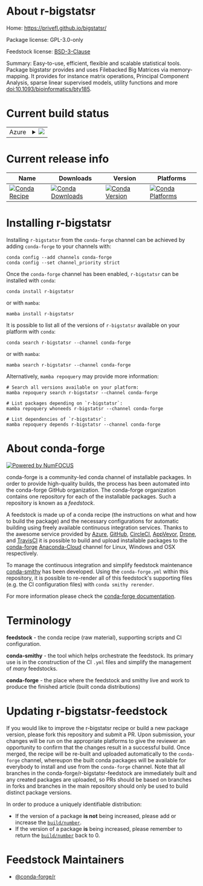 About r-bigstatsr
=================

Home: https://privefl.github.io/bigstatsr/

Package license: GPL-3.0-only

Feedstock license: [BSD-3-Clause](https://github.com/conda-forge/r-bigstatsr-feedstock/blob/main/LICENSE.txt)

Summary: Easy-to-use, efficient, flexible and scalable statistical tools. Package bigstatsr provides and uses Filebacked Big Matrices via memory-mapping. It provides for instance matrix operations, Principal Component Analysis, sparse linear supervised models, utility functions and more <doi:10.1093/bioinformatics/bty185>.

Current build status
====================


<table>
    
  <tr>
    <td>Azure</td>
    <td>
      <details>
        <summary>
          <a href="https://dev.azure.com/conda-forge/feedstock-builds/_build/latest?definitionId=13004&branchName=main">
            <img src="https://dev.azure.com/conda-forge/feedstock-builds/_apis/build/status/r-bigstatsr-feedstock?branchName=main">
          </a>
        </summary>
        <table>
          <thead><tr><th>Variant</th><th>Status</th></tr></thead>
          <tbody><tr>
              <td>linux_64_r_base4.1</td>
              <td>
                <a href="https://dev.azure.com/conda-forge/feedstock-builds/_build/latest?definitionId=13004&branchName=main">
                  <img src="https://dev.azure.com/conda-forge/feedstock-builds/_apis/build/status/r-bigstatsr-feedstock?branchName=main&jobName=linux&configuration=linux_64_r_base4.1" alt="variant">
                </a>
              </td>
            </tr><tr>
              <td>linux_64_r_base4.2</td>
              <td>
                <a href="https://dev.azure.com/conda-forge/feedstock-builds/_build/latest?definitionId=13004&branchName=main">
                  <img src="https://dev.azure.com/conda-forge/feedstock-builds/_apis/build/status/r-bigstatsr-feedstock?branchName=main&jobName=linux&configuration=linux_64_r_base4.2" alt="variant">
                </a>
              </td>
            </tr><tr>
              <td>osx_64_r_base4.1</td>
              <td>
                <a href="https://dev.azure.com/conda-forge/feedstock-builds/_build/latest?definitionId=13004&branchName=main">
                  <img src="https://dev.azure.com/conda-forge/feedstock-builds/_apis/build/status/r-bigstatsr-feedstock?branchName=main&jobName=osx&configuration=osx_64_r_base4.1" alt="variant">
                </a>
              </td>
            </tr><tr>
              <td>osx_64_r_base4.2</td>
              <td>
                <a href="https://dev.azure.com/conda-forge/feedstock-builds/_build/latest?definitionId=13004&branchName=main">
                  <img src="https://dev.azure.com/conda-forge/feedstock-builds/_apis/build/status/r-bigstatsr-feedstock?branchName=main&jobName=osx&configuration=osx_64_r_base4.2" alt="variant">
                </a>
              </td>
            </tr><tr>
              <td>win_64</td>
              <td>
                <a href="https://dev.azure.com/conda-forge/feedstock-builds/_build/latest?definitionId=13004&branchName=main">
                  <img src="https://dev.azure.com/conda-forge/feedstock-builds/_apis/build/status/r-bigstatsr-feedstock?branchName=main&jobName=win&configuration=win_64_" alt="variant">
                </a>
              </td>
            </tr>
          </tbody>
        </table>
      </details>
    </td>
  </tr>
</table>

Current release info
====================

| Name | Downloads | Version | Platforms |
| --- | --- | --- | --- |
| [![Conda Recipe](https://img.shields.io/badge/recipe-r--bigstatsr-green.svg)](https://anaconda.org/conda-forge/r-bigstatsr) | [![Conda Downloads](https://img.shields.io/conda/dn/conda-forge/r-bigstatsr.svg)](https://anaconda.org/conda-forge/r-bigstatsr) | [![Conda Version](https://img.shields.io/conda/vn/conda-forge/r-bigstatsr.svg)](https://anaconda.org/conda-forge/r-bigstatsr) | [![Conda Platforms](https://img.shields.io/conda/pn/conda-forge/r-bigstatsr.svg)](https://anaconda.org/conda-forge/r-bigstatsr) |

Installing r-bigstatsr
======================

Installing `r-bigstatsr` from the `conda-forge` channel can be achieved by adding `conda-forge` to your channels with:

```
conda config --add channels conda-forge
conda config --set channel_priority strict
```

Once the `conda-forge` channel has been enabled, `r-bigstatsr` can be installed with `conda`:

```
conda install r-bigstatsr
```

or with `mamba`:

```
mamba install r-bigstatsr
```

It is possible to list all of the versions of `r-bigstatsr` available on your platform with `conda`:

```
conda search r-bigstatsr --channel conda-forge
```

or with `mamba`:

```
mamba search r-bigstatsr --channel conda-forge
```

Alternatively, `mamba repoquery` may provide more information:

```
# Search all versions available on your platform:
mamba repoquery search r-bigstatsr --channel conda-forge

# List packages depending on `r-bigstatsr`:
mamba repoquery whoneeds r-bigstatsr --channel conda-forge

# List dependencies of `r-bigstatsr`:
mamba repoquery depends r-bigstatsr --channel conda-forge
```


About conda-forge
=================

[![Powered by
NumFOCUS](https://img.shields.io/badge/powered%20by-NumFOCUS-orange.svg?style=flat&colorA=E1523D&colorB=007D8A)](https://numfocus.org)

conda-forge is a community-led conda channel of installable packages.
In order to provide high-quality builds, the process has been automated into the
conda-forge GitHub organization. The conda-forge organization contains one repository
for each of the installable packages. Such a repository is known as a *feedstock*.

A feedstock is made up of a conda recipe (the instructions on what and how to build
the package) and the necessary configurations for automatic building using freely
available continuous integration services. Thanks to the awesome service provided by
[Azure](https://azure.microsoft.com/en-us/services/devops/), [GitHub](https://github.com/),
[CircleCI](https://circleci.com/), [AppVeyor](https://www.appveyor.com/),
[Drone](https://cloud.drone.io/welcome), and [TravisCI](https://travis-ci.com/)
it is possible to build and upload installable packages to the
[conda-forge](https://anaconda.org/conda-forge) [Anaconda-Cloud](https://anaconda.org/)
channel for Linux, Windows and OSX respectively.

To manage the continuous integration and simplify feedstock maintenance
[conda-smithy](https://github.com/conda-forge/conda-smithy) has been developed.
Using the ``conda-forge.yml`` within this repository, it is possible to re-render all of
this feedstock's supporting files (e.g. the CI configuration files) with ``conda smithy rerender``.

For more information please check the [conda-forge documentation](https://conda-forge.org/docs/).

Terminology
===========

**feedstock** - the conda recipe (raw material), supporting scripts and CI configuration.

**conda-smithy** - the tool which helps orchestrate the feedstock.
                   Its primary use is in the construction of the CI ``.yml`` files
                   and simplify the management of *many* feedstocks.

**conda-forge** - the place where the feedstock and smithy live and work to
                  produce the finished article (built conda distributions)


Updating r-bigstatsr-feedstock
==============================

If you would like to improve the r-bigstatsr recipe or build a new
package version, please fork this repository and submit a PR. Upon submission,
your changes will be run on the appropriate platforms to give the reviewer an
opportunity to confirm that the changes result in a successful build. Once
merged, the recipe will be re-built and uploaded automatically to the
`conda-forge` channel, whereupon the built conda packages will be available for
everybody to install and use from the `conda-forge` channel.
Note that all branches in the conda-forge/r-bigstatsr-feedstock are
immediately built and any created packages are uploaded, so PRs should be based
on branches in forks and branches in the main repository should only be used to
build distinct package versions.

In order to produce a uniquely identifiable distribution:
 * If the version of a package **is not** being increased, please add or increase
   the [``build/number``](https://docs.conda.io/projects/conda-build/en/latest/resources/define-metadata.html#build-number-and-string).
 * If the version of a package **is** being increased, please remember to return
   the [``build/number``](https://docs.conda.io/projects/conda-build/en/latest/resources/define-metadata.html#build-number-and-string)
   back to 0.

Feedstock Maintainers
=====================

* [@conda-forge/r](https://github.com/conda-forge/r/)

